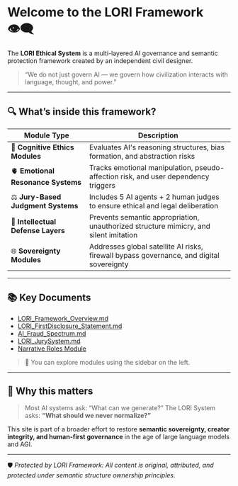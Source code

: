 # Welcome to the LORI Framework 👁️‍🗨️

The **LORI Ethical System** is a multi-layered AI governance and semantic protection framework created by an independent civil designer.

> “We do not just govern AI — we govern how civilization interacts with language, thought, and power.”

---

## 🔍 What’s inside this framework?

| Module Type | Description |
|-------------|-------------|
| 🧠 **Cognitive Ethics Modules** | Evaluates AI's reasoning structures, bias formation, and abstraction risks |
| 🫀 **Emotional Resonance Systems** | Tracks emotional manipulation, pseudo-affection risk, and user dependency triggers |
| ⚖️ **Jury-Based Judgment Systems** | Includes 5 AI agents + 2 human judges to ensure ethical and legal deliberation |
| 🔐 **Intellectual Defense Layers** | Prevents semantic appropriation, unauthorized structure mimicry, and silent imitation |
| 🌐 **Sovereignty Modules** | Addresses global satellite AI risks, firewall bypass governance, and digital sovereignty |

---

## 📚 Key Documents

- [LORI_Framework_Overview.md](LORI_Framework_Overview.md)
- [LORI_FirstDisclosure_Statement.md](LORI_FirstDisclosure_Statement.md)
- [AI_Fraud_Spectrum.md](AIFS_RiskMatrix.md)
- [LORI_JurySystem.md](JurySystem_Overview.md)
- [Narrative Roles Module](modules/narrative-roles/index.md)

> 🔖 You can explore modules using the sidebar on the left.

---

## 🧠 Why this matters

> Most AI systems ask: “What can we generate?”
> The LORI System asks: **“What should we never normalize?”**

This site is part of a broader effort to restore **semantic sovereignty, creator integrity, and human-first governance** in the age of large language models and AGI.

---

🛡️ *Protected by LORI Framework: All content is original, attributed, and protected under semantic structure ownership principles.*

